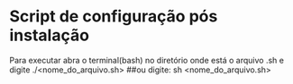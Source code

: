 # Script de configuração pós instalação 
Para executar abra o terminal(bash) no diretório onde está o arquivo .sh e digite ./<nome_do_arquivo.sh> 
##ou
digite: sh <nome_do_arquivo.sh> 
